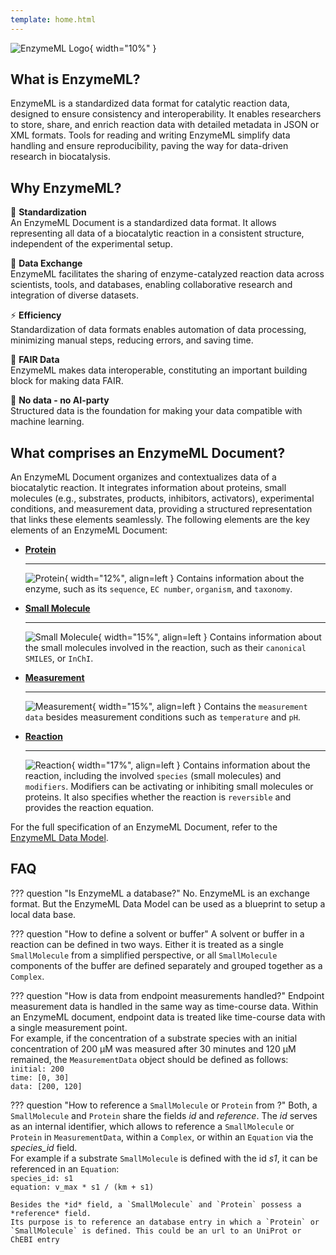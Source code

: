 ```yaml
---
template: home.html
---
```


![EnzymeML Logo](img/enzymeml.svg){ width="10%" }

## What is EnzymeML?

EnzymeML is a standardized data format for catalytic reaction data, designed to ensure consistency and interoperability. It enables researchers to store, share, and enrich reaction data with detailed metadata in JSON or XML formats. Tools for reading and writing EnzymeML simplify data handling and ensure reproducibility, paving the way for data-driven research in biocatalysis.


## Why EnzymeML?

🧩 **Standardization**  
  An EnzymeML Document is a standardized data format. It allows representing all data of a biocatalytic reaction in a consistent structure, independent of the experimental setup.

🔄 **Data Exchange**  
  EnzymeML facilitates the sharing of enzyme-catalyzed reaction data across scientists, tools, and databases, enabling collaborative research and integration of diverse datasets.

⚡ **Efficiency**  
  Standardization of data formats enables automation of data processing, minimizing manual steps, reducing errors, and saving time.

🌟 **FAIR Data**  
  EnzymeML makes data interoperable, constituting an important building block for making data FAIR.

🤖 **No data - no AI-party**  
  Structured data is the foundation for making your data compatible with machine learning.


## What comprises an EnzymeML Document?

An EnzymeML Document organizes and contextualizes data of a biocatalytic reaction. It integrates information about proteins, small molecules (e.g., substrates, products, inhibitors, activators), experimental conditions, and measurement data, providing a structured representation that links these elements seamlessly. The following elements are the key elements of an EnzymeML Document:

<div class="grid cards" markdown>

- [**Protein**](versions/v2.md#protein)

    ----

    ![Protein](img/protein.png){ width="12%", align=left }
    Contains information about the enzyme, such as its `sequence`, `EC number`, `organism`, and `taxonomy`.

- [**Small Molecule**](versions/v2.md#smallmolecule)

    ----

    ![Small Molecule](img/smallmolecule.png){ width="15%", align=left }
    Contains information about the small molecules involved in the reaction, such as their `canonical SMILES`, or `InChI`.

- [**Measurement**](versions/v2.md#measurement)

    ----

    ![Measurement](img/measurement.png){ width="15%", align=left }
    Contains the `measurement data` besides measurement conditions such as `temperature` and `pH`.

- [**Reaction**](versions/v2.md#reaction)

    ----

    ![Reaction](img/reaction.png){ width="17%", align=left }
    Contains information about the reaction, including the involved `species` (small molecules) and `modifiers`. Modifiers can be activating or inhibiting small molecules or proteins. It also specifies whether the reaction is `reversible` and provides the reaction equation.


</div>

For the full specification of an EnzymeML Document, refer to the [EnzymeML Data Model](versions/v2.md).


## FAQ

??? question "Is EnzymeML a database?"
    No. EnzymeML is an exchange format. But the EnzymeML Data Model can be used as a blueprint to setup a local data base. 

??? question "How to define a solvent or buffer"
    A solvent or buffer in a reaction can be defined in two ways. Either it is treated as a single `SmallMolecule` from a simplified perspective, or all `SmallMolecule` components of the buffer are defined separately and grouped together as a `Complex`.

??? question "How is data from endpoint measurements handled?"
    Endpoint measurement data is handled in the same way as time-course data. Within an EnzymeML document, endpoint data is treated like time-course data with a single measurement point.  
    For example, if the concentration of a substrate species with an initial concentration of 200 µM was measured after 30 minutes and 120 µM remained, the `MeasurementData` object should be defined as follows:  
    `initial: 200`  
    `time: [0, 30]`  
    `data: [200, 120]`  

??? question "How to reference a `SmallMolecule` or `Protein` from ?"
    Both, a `SmallMolecule` and `Protein` share the fields *id* and *reference*. The *id* serves as an internal identifier, which allows to reference a `SmallMolecule` or `Protein` in `MeasurementData`, within a `Complex`, or within an `Equation` via the *species_id* field.  
    For example if a substrate `SmallMolecule` is defined with the id *s1*, it can be referenced in an `Equation`:  
    `species_id: s1`  
    `equation: v_max * s1 / (km + s1)`

    Besides the *id* field, a `SmallMolecule` and `Protein` possess a *reference* field.
    Its purpose is to reference an database entry in which a `Protein` or `SmallMolecule` is defined. This could be an url to an UniProt or ChEBI entry
